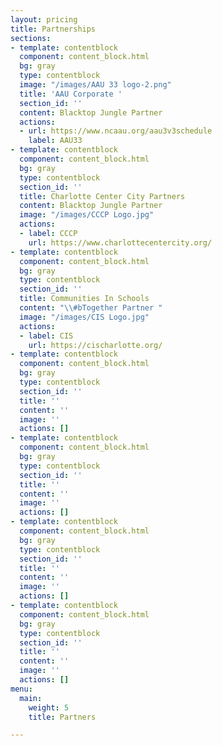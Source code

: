 ```yaml
---
layout: pricing
title: Partnerships
sections:
- template: contentblock
  component: content_block.html
  bg: gray
  type: contentblock
  image: "/images/AAU 33 logo-2.png"
  title: 'AAU Corporate '
  section_id: ''
  content: Blacktop Jungle Partner
  actions:
  - url: https://www.ncaau.org/aau3v3schedule
    label: AAU33
- template: contentblock
  component: content_block.html
  bg: gray
  type: contentblock
  section_id: ''
  title: Charlotte Center City Partners
  content: Blacktop Jungle Partner
  image: "/images/CCCP Logo.jpg"
  actions:
  - label: CCCP
    url: https://www.charlottecentercity.org/
- template: contentblock
  component: content_block.html
  bg: gray
  type: contentblock
  section_id: ''
  title: Communities In Schools
  content: "\\#bTogether Partner "
  image: "/images/CIS Logo.jpg"
  actions:
  - label: CIS
    url: https://cischarlotte.org/
- template: contentblock
  component: content_block.html
  bg: gray
  type: contentblock
  section_id: ''
  title: ''
  content: ''
  image: ''
  actions: []
- template: contentblock
  component: content_block.html
  bg: gray
  type: contentblock
  section_id: ''
  title: ''
  content: ''
  image: ''
  actions: []
- template: contentblock
  component: content_block.html
  bg: gray
  type: contentblock
  section_id: ''
  title: ''
  content: ''
  image: ''
  actions: []
- template: contentblock
  component: content_block.html
  bg: gray
  type: contentblock
  section_id: ''
  title: ''
  content: ''
  image: ''
  actions: []
menu:
  main:
    weight: 5
    title: Partners

---
```

